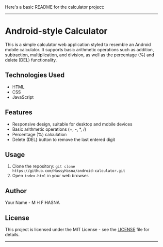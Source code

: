 Here's a basic README for the calculator project:

---

# Android-style Calculator

This is a simple calculator web application styled to resemble an Android mobile calculator. It supports basic arithmetic operations such as addition, subtraction, multiplication, and division, as well as the percentage (%) and delete (DEL) functionality.

## Technologies Used
- HTML
- CSS
- JavaScript

## Features
- Responsive design, suitable for desktop and mobile devices
- Basic arithmetic operations (+, -, *, /)
- Percentage (%) calculation
- Delete (DEL) button to remove the last entered digit

## Usage
1. Clone the repository: `git clone https://github.com/HassyHasna/android-calculator.git`
2. Open `index.html` in your web browser.



## Author
Your Name - M H F HASNA

## License
This project is licensed under the MIT License - see the [LICENSE](LICENSE) file for details.

---

